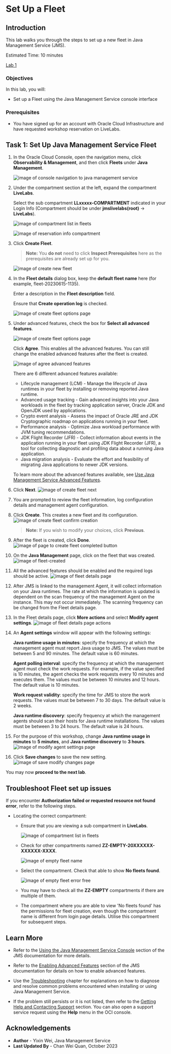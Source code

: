 # Set Up a Fleet

## Introduction

This lab walks you through the steps to set up a new fleet in Java Management Service (JMS).

Estimated Time: 10 minutes

[Lab 1](videohub:1_0xopalqx)

### Objectives

In this lab, you will:

* Set up a Fleet using the Java Management Service console interface

### Prerequisites

* You have signed up for an account with Oracle Cloud Infrastructure and have requested workshop reservation on LiveLabs.

## Task 1: Set Up Java Management Service Fleet

1. In the Oracle Cloud Console, open the navigation menu, click **Observability & Management**, and then click **Fleets** under **Java Management**.

     ![image of console navigation to java management service](images/console-navigation-jms.png)

2. Under the compartment section at the left, expand the compartment **LiveLabs**.

    Select the sub compartment **LLxxxxx-COMPARTMENT** indicated in your Login Info (Compartment should be under **jmslivelabs(root)** -> **LiveLabs**).

    ![image of compartment list in fleets](images/compartment-list-in-fleet.png)

    ![image of reservation info compartment](images/reservation-info-compartment.png)

3. Click **Create Fleet**.

     >**Note:** You **do not** need to click **Inspect Prerequisites** here as the prerequisites are already set up for you.

     ![image of create new fleet](images/create-fleet-create-new.png)

4. In the **Fleet details** dialog box, keep the **default fleet name** here (for example, fleet-20230615-1135).

   Enter a description in the **Fleet description** field.

   Ensure that **Create operation log** is checked.

   ![image of create fleet options page](images/create-fleet-description.png)

5. Under advanced features, check the box for **Select all advanced features**.

   ![image of create fleet options page](images/create-fleet.png)

   Click **Agree**. This enables all the advanced features. You can still change the enabled advanced features after the fleet is created.

   ![image of agree advanced features](images/select-advanced-agree.png)

   There are 6 different advanced features available:
    - Lifecycle management (LCM) - Manage the lifecycle of Java runtimes in your fleet by installing or removing reported Java runtime.
    - Advanced usage tracking - Gain advanced insights into your Java workloads in the fleet by tracking application server, Oracle JDK and OpenJDK used by applications.
    - Crypto event analysis - Assess the impact of Oracle JRE and JDK Cryptographic roadmap on applications running in your fleet.
    - Performance analysis - Optimize Java workload performance with JVM tuning recommendations.
    - JDK Flight Recorder (JFR) - Collect information about events in the application running in your fleet using JDK Flight Recorder (JFR), a tool for collecting diagnostic and profiling data about a running Java application.
    - Java migration analysis - Evaluate the effort and feasibility of migrating Java applications to newer JDK versions.


   To learn more about the advanced features available, see [Use Java Management Service Advanced Features](https://apexapps.oracle.com/pls/apex/dbpm/r/livelabs/view-workshop?wid=3202).

6. Click **Next**.
    ![image of create fleet next](images/create-fleet-next.png)

7. You are prompted to review the fleet information, log configuration details and management agent configuration.

8. Click **Create**. This creates a new fleet and its configuration.
    ![image of create fleet confirm creation](images/create-fleet-create.png)

    >**Note:** If you wish to modify your choices, click **Previous**.

9. After the fleet is created, click **Done**.    
     ![image of page to create fleet completed button](images/create-fleet-completed.png)

10. On the **Java Management** page, click on the fleet that was created.
    ![image of fleet-created](images/fleet-created-compartment.png)

11. All the advanced features should be enabled and the required logs should be active.
    ![image of fleet details page](images/fleet-details-page-main.png)

12. After JMS is linked to the management Agent, it will collect information on your Java runtimes. The rate at which the information is updated is dependent on the scan frequency of the management Agent on the instance. This may not occur immediately. The scanning frequency can be changed from the Fleet details page.

13. In the Fleet details page, click **More actions** and select **Modify agent settings**.
   ![image of fleet details page actions](images/fleet-details-page-new.png)

14. An **Agent settings** window will appear with the following settings:

    **Java runtime usage in minutes**: specify the frequency at which the management agent must report Java usage to JMS. The values must be between 5 and 90 minutes. The default value is 60 minutes.

    **Agent polling interval**: specify the frequency at which the management agent must check the work requests. For example, if the value specified is 10 minutes, the agent checks the work requests every 10 minutes and executes them. The values must be between 10 minutes and 12 hours. The default value is 10 minutes.

    **Work request validity**: specify the time for JMS to store the work requests. The values must be between 7 to 30 days. The default value is 2 weeks.

    **Java runtime discovery**: specify frequency at which the management agents should scan their hosts for Java runtime installations. The values must be between 3 to 24 hours. The default value is 24 hours.

15. For the purpose of this workshop, change **Java runtime usage in minutes** to **5 minutes**, and **Java runtime discovery** to **3 hours**.
    ![image of modify agent settings page](images/fleet-modify-agent-settings-new.png)

16. Click **Save changes** to save the new setting.
    ![image of save modify changes page](images/fleet-modify-agent-settings-save.png)

You may now **proceed to the next lab**.

## Troubleshoot Fleet set up issues

If you encounter **Authorization failed or requested resource not found error**, refer to the following steps.

* Locating the correct compartment:

     - Ensure that you are viewing a sub compartment in **LiveLabs**.

       ![image of compartment list in fleets](images/compartment-list-in-fleet.png)

     - Check for other compartments named **ZZ-EMPTY-20XXXXXX-XXXXXX-XXXX**.

       ![image of empty fleet name](images/empty-fleet-name.png)

     - Select the compartment. Check that able to show **No fleets found**.

       ![image of empty fleet error free](images/empty-fleet-error-free.png)
     
     - You may have to check all the **ZZ-EMPTY** compartments if there are multiple of them.

     - The compartment where you are able to view 'No fleets found' has the permissions for fleet creation, even though the compartment name is different from login page details. Utilise this compartment for subsequent steps.

## Learn More

* Refer to the [Using the Java Management Service Console](https://docs.oracle.com/en-us/iaas/jms/doc/using-java-management-service.html) section of the JMS documentation for more details.

* Refer to the [Enabling Advanced Features](https://docs.oracle.com/en-us/iaas/jms/doc/advanced-features.html#GUID-F5F4C42D-7BBB-4448-B898-82E4F7E999FB) section of the JMS documentation for details on how to enable advanced features.

* Use the [Troubleshooting](https://docs.oracle.com/en-us/iaas/jms/doc/troubleshooting.html#GUID-2D613C72-10F3-4905-A306-4F2673FB1CD3) chapter for explanations on how to diagnose and resolve common problems encountered when installing or using Java Management Service.

* If the problem still persists or it is not listed, then refer to the [Getting Help and Contacting Support](https://docs.oracle.com/en-us/iaas/Content/GSG/Tasks/contactingsupport.htm) section. You can also open a support service request using the **Help** menu in the OCI console.



## Acknowledgements

* **Author** - Yixin Wei, Java Management Service
* **Last Updated By** - Chan Wei Quan, October 2023
